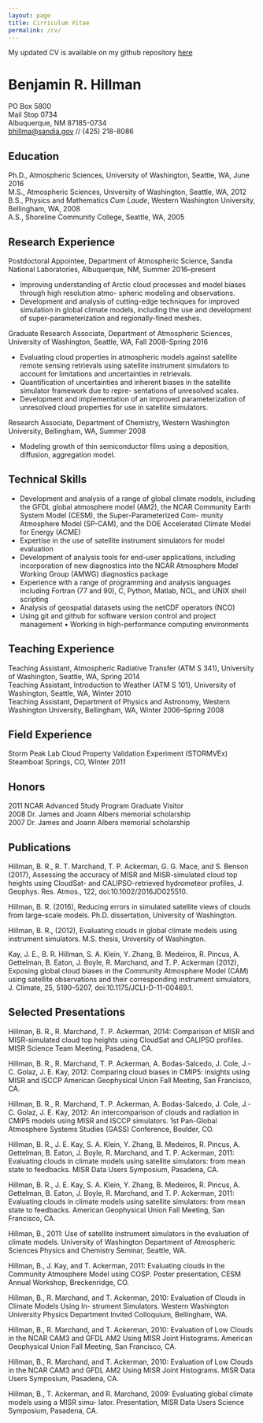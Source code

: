 ```yaml
---
layout: page
title: Cirriculum Vitae
permalink: /cv/
---
```


My updated CV is available on my github repository [here](https://github.com/brhillman/cv/blob/master/cv.pdf)

# Benjamin R. Hillman
PO Box 5800  
Mail Stop 0734  
Albuquerque, NM 87185-0734  
[bhillma@sandia.gov](mailto:bhillma@sandia.gov) // (425) 218-8086  

## Education
Ph.D., Atmospheric Sciences, University of Washington, Seattle, WA, June 2016  
M.S., Atmospheric Sciences, University of Washington, Seattle, WA, 2012  
B.S., Physics and Mathematics *Cum Laude*, Western Washington University, Bellingham, WA, 2008  
A.S., Shoreline Community College, Seattle, WA, 2005  

## Research Experience
Postdoctoral Appointee, Department of Atmospheric Science, Sandia National Laboratories, Albuquerque, NM, Summer 2016–present
  - Improving understanding of Arctic cloud processes and model biases through high resolution atmo- spheric modeling and observations.
  - Development and analysis of cutting-edge techniques for improved simulation in global climate models, including the use and development of super-parameterization and regionally-fined meshes.  

Graduate Research Associate, Department of Atmospheric Sciences, University of Washington, Seattle, WA, Fall 2008–Spring 2016
  - Evaluating cloud properties in atmospheric models against satellite remote sensing retrievals using satellite instrument simulators to account for limitations and uncertainties in retrievals.
  - Quantification of uncertainties and inherent biases in the satellite simulator framework due to repre- sentations of unresolved scales.
  - Development and implementation of an improved parameterization of unresolved cloud properties for use in satellite simulators.  

Research Associate, Department of Chemistry, Western Washington University, Bellingham, WA, Summer 2008
  - Modeling growth of thin semiconductor films using a deposition, diffusion, aggregation model.
  
## Technical Skills

  - Development and analysis of a range of global climate models, including the GFDL global atmosphere model (AM2), the NCAR Community Earth System Model (CESM), the Super-Parameterized Com- munity Atmosphere Model (SP-CAM), and the DOE Accelerated Climate Model for Energy (ACME)
  - Expertise in the use of satellite instrument simulators for model evaluation
  - Development of analysis tools for end-user applications, including incorporation of new diagnostics into
the NCAR Atmosphere Model Working Group (AMWG) diagnostics package
  - Experience with a range of programming and analysis languages including Fortran (77 and 90), C, Python, Matlab, NCL, and UNIX shell scripting
  - Analysis of geospatial datasets using the netCDF operators (NCO)
  - Using git and github for software version control and project management • Working in high-performance computing environments

## Teaching Experience
Teaching Assistant, Atmospheric Radiative Transfer (ATM S 341), University of Washington, Seattle, WA, Spring 2014  
Teaching Assistant, Introduction to Weather (ATM S 101), University of Washington, Seattle, WA, Winter 2010  
Teaching Assistant, Department of Physics and Astronomy, Western Washington University, Bellingham, WA, Winter 2006–Spring 2008  

## Field Experience
Storm Peak Lab Cloud Property Validation Experiment (STORMVEx) Steamboat Springs, CO, Winter 2011

## Honors
2011 NCAR Advanced Study Program Graduate Visitor  
2008 Dr. James and Joann Albers memorial scholarship  
2007 Dr. James and Joann Albers memorial scholarship

## Publications
Hillman, B. R., R. T. Marchand, T. P. Ackerman, G. G. Mace, and S. Benson (2017), Assessing the accuracy of MISR and MISR-simulated cloud top heights using CloudSat- and CALIPSO-retrieved hydrometeor profiles, J. Geophys. Res. Atmos., 122, doi:10.1002/2016JD025510.

Hillman, B. R. (2016), Reducing errors in simulated satellite views of clouds from large-scale models. Ph.D. dissertation, University of Washington.

Hillman, B. R., (2012), Evaluating clouds in global climate models using instrument simulators. M.S. thesis, University of Washington.

Kay, J. E., B. R. Hillman, S. A. Klein, Y. Zhang, B. Medeiros, R. Pincus, A. Gettelman, B. Eaton, J. Boyle, R. Marchand, and T. P. Ackerman (2012), Exposing global cloud biases in the Community Atmosphere Model (CAM) using satellite observations and their corresponding instrument simulators, J. Climate, 25, 5190–5207, doi:10.1175/JCLI-D-11-00469.1.

## Selected Presentations
Hillman, B. R., R. Marchand, T. P. Ackerman, 2014: Comparison of MISR and MISR-simulated cloud top heights using CloudSat and CALIPSO profiles. MISR Science Team Meeting, Pasadena, CA.

Hillman, B. R., R. Marchand, T. P. Ackerman, A. Bodas-Salcedo, J. Cole, J.-C. Golaz, J. E. Kay, 2012: Comparing cloud biases in CMIP5: insights using MISR and ISCCP American Geophysical Union Fall Meeting, San Francisco, CA.

Hillman, B. R., R. Marchand, T. P. Ackerman, A. Bodas-Salcedo, J. Cole, J.-C. Golaz, J. E. Kay, 2012: An intercomparison of clouds and radiation in CMIP5 models using MISR and ISCCP simulators. 1st Pan-Global Atmosphere Systems Studies (GASS) Conference, Boulder, CO.

Hillman, B. R., J. E. Kay, S. A. Klein, Y. Zhang, B. Medeiros, R. Pincus, A. Gettelman, B. Eaton, J. Boyle, R. Marchand, and T. P. Ackerman, 2011: Evaluating clouds in climate models using satellite simulators: from mean state to feedbacks. MISR Data Users Symposium, Pasadena, CA.

Hillman, B. R., J. E. Kay, S. A. Klein, Y. Zhang, B. Medeiros, R. Pincus, A. Gettelman, B. Eaton, J. Boyle, R. Marchand, and T. P. Ackerman, 2011: Evaluating clouds in climate models using satellite simulators: from mean state to feedbacks. American Geophysical Union Fall Meeting, San Francisco, CA.

Hillman, B., 2011: Use of satellite instrument simulators in the evaluation of climate models. University of Washington Department of Atmospheric Sciences Physics and Chemistry Seminar, Seattle, WA.

Hillman, B., J. Kay, and T. Ackerman, 2011: Evaluating clouds in the Community Atmosphere Model using COSP. Poster presentation, CESM Annual Workshop, Breckenridge, CO.

Hillman, B., R. Marchand, and T. Ackerman, 2010: Evaluation of Clouds in Climate Models Using In- strument Simulators. Western Washington University Physics Department Invited Colloquium, Bellingham, WA.

Hillman, B., R. Marchand, and T. Ackerman, 2010: Evaluation of Low Clouds in the NCAR CAM3 and GFDL AM2 Using MISR Joint Histograms. American Geophysical Union Fall Meeting, San Francisco, CA.

Hillman, B., R. Marchand, and T. Ackerman, 2010: Evaluation of Low Clouds in the NCAR CAM3 and GFDL AM2 Using MISR Joint Histograms. MISR Data Users Symposium, Pasadena, CA.

Hillman, B., T. Ackerman, and R. Marchand, 2009: Evaluating global climate models using a MISR simu- lator. Presentation, MISR Data Users Science Symposium, Pasadena, CA.
